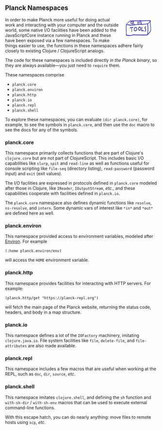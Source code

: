 ## Planck Namespaces

<img width="100" align="right" style="margin: 0ex 1em" src="img/planck-namespaces.jpg">

In order to make Planck more useful for doing actual work and interacting with your computer and the outside world, some native I/O facilities have been added to the JavaScriptCore instance running in Planck and these have been exposed via a few namespaces. To make things easier to use, the functions in these namespaces adhere fairly closely to existing Clojure / ClojureScript analogs.

The code for these namespaces is included directly _in the Planck binary_, so they are always available—you just need to `require` them.

These namespaces comprise
* `planck.core`
* `planck.environ`
* `planck.http`
* `planck.io`
* `planck.repl`
* `planck.shell`

To explore these namespaces, you can evaluate `(dir planck.core)`, for example, to see the symbols in `planck.core`, and then use the `doc` macro to see the docs for any of the symbols.

### planck.core

This namespace primarily collects functions that are part of Clojure's `clojure.core` but are not part of ClojureScript. This includes basic I/O capabilities like `slurp`, `spit` and `read-line` as well as functions useful for console scripting like `file-seq` (directory listing), `read-password` (password input) and `exit` (exit values).

The I/O facilities are expressed in protocols defined in `planck.core` modeled after those in Clojure, like `IReader`, `IOutputStream`, _etc._, and these capabilities cooperate with facilities defined in `planck.io`.

The `planck.core` namespace also defines dynamic functions like `resolve`, `ns-resolve`, and `intern`. Some dynamic vars of interest like `*in*` and `*out*` are defined here as well.

### planck.environ

This namespace provided access to environment variables, modeled after [Environ](https://github.com/weavejester/environ). For example

```
(:home planck.environ/env)
```

will access the `HOME` environment variable.

### planck.http

This namespace provides facilities for interacting with HTTP servers. For example:

```
(planck.http/get "https://planck-repl.org")
```

will fetch the main page of the Planck website, returning the status code, headers, and body in a map structure.

### planck.io

This namespace defines a lot of the `IOFactory` machinery, imitating `clojure.java.io`. File system facilities like `file`, `delete-file`, and `file-attributes` are also made available.

### planck.repl

This namespace includes a few macros that are useful when working at the REPL, such as `doc`, `dir`, `source`, _etc_.

### planck.shell

This namespace imitates `clojure.shell`, and defining the `sh` function and `with-sh-dir` / `with-sh-env` macros that can be used to execute external command-line functions.

With this escape hatch, you can do nearly anything: move files to remote hosts using `scp`, _etc._
